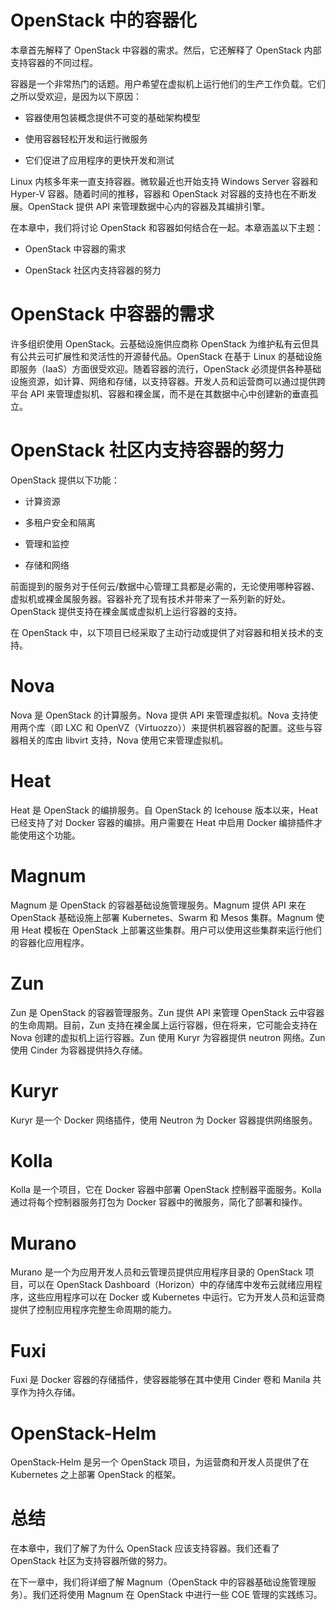 # OpenStack 中的容器化

本章首先解释了 OpenStack 中容器的需求。然后，它还解释了 OpenStack 内部支持容器的不同过程。

容器是一个非常热门的话题。用户希望在虚拟机上运行他们的生产工作负载。它们之所以受欢迎，是因为以下原因：

+   容器使用包装概念提供不可变的基础架构模型

+   使用容器轻松开发和运行微服务

+   它们促进了应用程序的更快开发和测试

Linux 内核多年来一直支持容器。微软最近也开始支持 Windows Server 容器和 Hyper-V 容器。随着时间的推移，容器和 OpenStack 对容器的支持也在不断发展。OpenStack 提供 API 来管理数据中心内的容器及其编排引擎。

在本章中，我们将讨论 OpenStack 和容器如何结合在一起。本章涵盖以下主题：

+   OpenStack 中容器的需求

+   OpenStack 社区内支持容器的努力

# OpenStack 中容器的需求

许多组织使用 OpenStack。云基础设施供应商称 OpenStack 为维护私有云但具有公共云可扩展性和灵活性的开源替代品。OpenStack 在基于 Linux 的基础设施即服务（IaaS）方面很受欢迎。随着容器的流行，OpenStack 必须提供各种基础设施资源，如计算、网络和存储，以支持容器。开发人员和运营商可以通过提供跨平台 API 来管理虚拟机、容器和裸金属，而不是在其数据中心中创建新的垂直孤立。

# OpenStack 社区内支持容器的努力

OpenStack 提供以下功能：

+   计算资源

+   多租户安全和隔离

+   管理和监控

+   存储和网络

前面提到的服务对于任何云/数据中心管理工具都是必需的，无论使用哪种容器、虚拟机或裸金属服务器。容器补充了现有技术并带来了一系列新的好处。OpenStack 提供支持在裸金属或虚拟机上运行容器的支持。

在 OpenStack 中，以下项目已经采取了主动行动或提供了对容器和相关技术的支持。

# Nova

Nova 是 OpenStack 的计算服务。Nova 提供 API 来管理虚拟机。Nova 支持使用两个库（即 LXC 和 OpenVZ（Virtuozzo））来提供机器容器的配置。这些与容器相关的库由 libvirt 支持，Nova 使用它来管理虚拟机。

# Heat

Heat 是 OpenStack 的编排服务。自 OpenStack 的 Icehouse 版本以来，Heat 已经支持了对 Docker 容器的编排。用户需要在 Heat 中启用 Docker 编排插件才能使用这个功能。

# Magnum

Magnum 是 OpenStack 的容器基础设施管理服务。Magnum 提供 API 来在 OpenStack 基础设施上部署 Kubernetes、Swarm 和 Mesos 集群。Magnum 使用 Heat 模板在 OpenStack 上部署这些集群。用户可以使用这些集群来运行他们的容器化应用程序。

# Zun

Zun 是 OpenStack 的容器管理服务。Zun 提供 API 来管理 OpenStack 云中容器的生命周期。目前，Zun 支持在裸金属上运行容器，但在将来，它可能会支持在 Nova 创建的虚拟机上运行容器。Zun 使用 Kuryr 为容器提供 neutron 网络。Zun 使用 Cinder 为容器提供持久存储。

# Kuryr

Kuryr 是一个 Docker 网络插件，使用 Neutron 为 Docker 容器提供网络服务。

# Kolla

Kolla 是一个项目，它在 Docker 容器中部署 OpenStack 控制器平面服务。Kolla 通过将每个控制器服务打包为 Docker 容器中的微服务，简化了部署和操作。

# Murano

Murano 是一个为应用开发人员和云管理员提供应用程序目录的 OpenStack 项目，可以在 OpenStack Dashboard（Horizon）中的存储库中发布云就绪应用程序，这些应用程序可以在 Docker 或 Kubernetes 中运行。它为开发人员和运营商提供了控制应用程序完整生命周期的能力。

# Fuxi

Fuxi 是 Docker 容器的存储插件，使容器能够在其中使用 Cinder 卷和 Manila 共享作为持久存储。

# OpenStack-Helm

OpenStack-Helm 是另一个 OpenStack 项目，为运营商和开发人员提供了在 Kubernetes 之上部署 OpenStack 的框架。

# 总结

在本章中，我们了解了为什么 OpenStack 应该支持容器。我们还看了 OpenStack 社区为支持容器所做的努力。

在下一章中，我们将详细了解 Magnum（OpenStack 中的容器基础设施管理服务）。我们还将使用 Magnum 在 OpenStack 中进行一些 COE 管理的实践练习。
